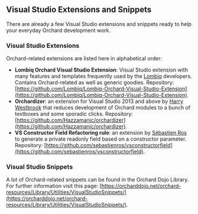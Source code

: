 ## Visual Studio Extensions and Snippets

There are already a few Visual Studio extensions and snippets ready to help your everyday Orchard development work.

### Visual Studio Extensions

Orchard-related extensions are listed here in alphabetical order:

  * **Lombiq Orchard Visual Studio Extension**: Visual Studio extension with many features and templates frequently used by the [Lombiq](http://lombiq.com) developers. Contains Orchard-related as well as generic goodies. Repository: [https://github.com/Lombiq/Lombiq-Orchard-Visual-Studio-Extension](https://github.com/Lombiq/Lombiq-Orchard-Visual-Studio-Extension).
  * **Orchardizer**: an extension for Visual Studio 2013 and above by [Harry Westbrook](http://arkleseizure.net) that reduces development of Orchard modules to a bunch of textboxes and some sporadic clicks. Repository: [https://github.com/Hazzamanic/orchardizer](https://github.com/Hazzamanic/orchardizer).
  * **VS Constructor Field Refactoring rule**: an extension by [Sébastien Ros](http://sebastienros.com/) to generate a private readonly field based on a constructor parameter. Repository: [https://github.com/sebastienros/vsconstructorfield](https://github.com/sebastienros/vsconstructorfield).

### Visual Studio Snippets

A lot of Orchard-related snippets can be found in the Orchard Dojo Library. For further information visit this page: [https://orcharddojo.net/orchard-resources/Library/Utilities/VisualStudioSnippets/](https://orcharddojo.net/orchard-resources/Library/Utilities/VisualStudioSnippets/).